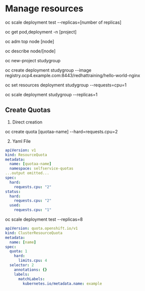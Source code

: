 # Manage resources

oc scale deployment test --replicas=[number of replicas]

oc get pod,deployment -n [project]

oc adm top node [node]

oc describe node/[node]

oc new-project studygroup

oc create deployment studygroup --image registry.ocp4.example.com:8443/redhattraining/hello-world-nginx

oc set resources deployment studygroup --requests=cpu=1

oc scale deployment studygroup --replicas=1

## Create Quotas

1. Direct creation

oc create quota [quotaa-name] --hard=requests.cpu=2

2. Yaml File

```quota.yaml
apiVersion: v1
kind: ResourceQuota
metadata:
  name: [quotaa-name]
  namespace: selfservice-quotas
...output omitted...
spec:
  hard:
    requests.cpu: "2"
status:
  hard:
    requests.cpu: "2"
  used:
    requests.cpu: "1"
```

oc scale deployment test --replicas=8


```cluster-quota.yaml
apiVersion: quota.openshift.io/v1
kind: ClusterResourceQuota
metadata:
  name: [name]
spec:
  quota: 1
    hard:
      limits.cpu: 4
  selector: 2
    annotations: {}
    labels:
      matchLabels:
        kubernetes.io/metadata.name: example
```
